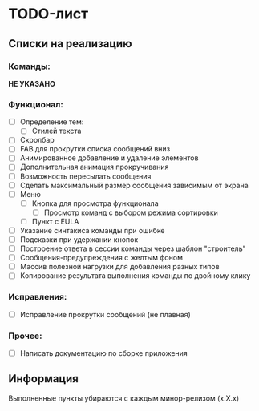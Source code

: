 # TODO-лист

## Списки на реализацию

### Команды:

__НЕ УКАЗАНО__

### Функционал:

- [ ] Определение тем:
  - [ ] Стилей текста
- [ ] Скролбар
- [ ] FAB для прокрутки списка сообщений вниз
- [ ] Анимированное добавление и удаление элементов
- [ ] Дополнительная анимация прокручивания
- [ ] Возможность пересылать сообщения
- [ ] Сделать максимальный размер сообщения зависимым от экрана
- [ ] Меню
  - [ ] Кнопка для просмотра функционала
    - [ ] Просмотр команд с выбором режима сортировки
  - [ ] Пункт с EULA
- [ ] Указание синтакиса команды при ошибке
- [ ] Подсказки при удержании кнопок
- [ ] Построение ответа в сессии команды через шаблон "строитель"
- [ ] Сообщения-предупреждения с желтым фоном
- [ ] Массив полезной нагрузки для добавления разных типов
- [ ] Копирование результата выполнения команды по двойному клику

### Исправления:

- [ ] Исправление прокрутки сообщений (не плавная)

### Прочее:

- [ ] Написать документацию по сборке приложения

## Информация

Выполненные пункты убираются с каждым минор-релизом (x.X.x)
